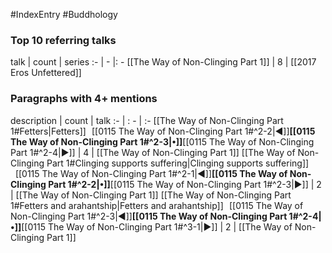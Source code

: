 #IndexEntry #Buddhology

### Top 10 referring talks
talk | count | series
:- | - |: -
[[The Way of Non-Clinging Part 1]] | 8 | [[2017 Eros Unfettered]]

### Paragraphs with 4+ mentions
description | count | talk
:- | : - | :-
[[The Way of Non-Clinging Part 1#Fetters\|Fetters]] &nbsp;&nbsp;[[0115 The Way of Non-Clinging Part 1#^2-2\|◀]]**[[0115 The Way of Non-Clinging Part 1#^2-3\|•]]**[[0115 The Way of Non-Clinging Part 1#^2-4\|▶]] | 4 | [[The Way of Non-Clinging Part 1]]
[[The Way of Non-Clinging Part 1#Clinging supports suffering\|Clinging supports suffering]] &nbsp;&nbsp;[[0115 The Way of Non-Clinging Part 1#^2-1\|◀]]**[[0115 The Way of Non-Clinging Part 1#^2-2\|•]]**[[0115 The Way of Non-Clinging Part 1#^2-3\|▶]] | 2 | [[The Way of Non-Clinging Part 1]]
[[The Way of Non-Clinging Part 1#Fetters and arahantship\|Fetters and arahantship]] &nbsp;&nbsp;[[0115 The Way of Non-Clinging Part 1#^2-3\|◀]]**[[0115 The Way of Non-Clinging Part 1#^2-4\|•]]**[[0115 The Way of Non-Clinging Part 1#^3-1\|▶]] | 2 | [[The Way of Non-Clinging Part 1]]

